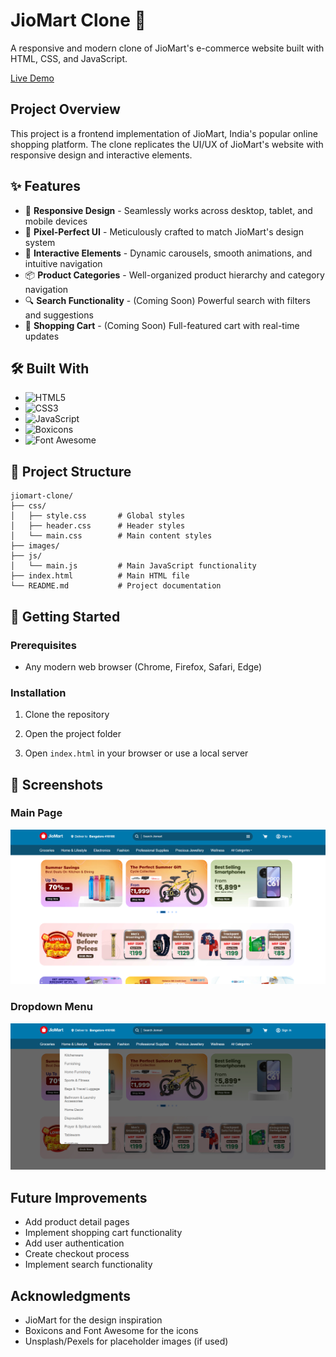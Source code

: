 # JioMart Clone 🛒

A responsive and modern clone of JioMart's e-commerce website built with HTML, CSS, and JavaScript.

[Live Demo](https://jiomart-clone-web.vercel.app/)

## Project Overview

This project is a frontend implementation of JioMart, India's popular online shopping platform. The clone replicates the UI/UX of JioMart's website with responsive design and interactive elements.

## ✨ Features

- 📱 **Responsive Design** - Seamlessly works across desktop, tablet, and mobile devices
- 🎨 **Pixel-Perfect UI** - Meticulously crafted to match JioMart's design system
- 🔄 **Interactive Elements** - Dynamic carousels, smooth animations, and intuitive navigation
- 📦 **Product Categories** - Well-organized product hierarchy and category navigation
- 🔍 **Search Functionality** - (Coming Soon) Powerful search with filters and suggestions
- 🛒 **Shopping Cart** - (Coming Soon) Full-featured cart with real-time updates

## 🛠️ Built With

- ![HTML5](https://img.shields.io/badge/HTML5-E34F26?style=flat&logo=html5&logoColor=white)
- ![CSS3](https://img.shields.io/badge/CSS3-1572B6?style=flat&logo=css3&logoColor=white)
- ![JavaScript](https://img.shields.io/badge/JavaScript-F7DF1E?style=flat&logo=javascript&logoColor=black)
- ![Boxicons](https://img.shields.io/badge/Boxicons-2E8B57?style=flat)
- ![Font Awesome](https://img.shields.io/badge/Font_Awesome-339AF0?style=flat&logo=font-awesome&logoColor=white)

## 📁 Project Structure

```
jiomart-clone/
├── css/
│   ├── style.css       # Global styles
│   ├── header.css      # Header styles
│   └── main.css        # Main content styles
├── images/
├── js/
│   └── main.js         # Main JavaScript functionality
├── index.html          # Main HTML file
└── README.md           # Project documentation
```

## 🚀 Getting Started

### Prerequisites

- Any modern web browser (Chrome, Firefox, Safari, Edge)

### Installation

1. Clone the repository

2. Open the project folder

3. Open `index.html` in your browser or use a local server

## 📸 Screenshots

### Main Page
![Main Page](./images/screenshots/mainpage.png)

### Dropdown Menu
![Dropdown Menu](./images/screenshots/dropdown.png)

## Future Improvements

- Add product detail pages
- Implement shopping cart functionality
- Add user authentication
- Create checkout process
- Implement search functionality


## Acknowledgments

- JioMart for the design inspiration
- Boxicons and Font Awesome for the icons
- Unsplash/Pexels for placeholder images (if used) 